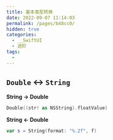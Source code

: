 ```yaml
---
title: 基本类型转换
date: 2022-09-07 11:14:03
permalink: /pages/b48cc0/
hidden: true
categories: 
  - __SwiftUI
  - 进阶
tags: 
  - 
---
```


## `Double` <-> `String`

**String -> Double**

```swift
Double((str! as NSString).floatValue)
```

**String <- Double**

```swift
var s = String(format: "%.2f", f)
```

